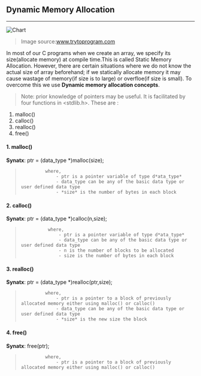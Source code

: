 ## Dynamic Memory Allocation
-----------------------
![Chart](http://www.trytoprogram.com/images/dynamic-memory-allocation.jpg)
>Image source:www.trytoprogram.com

In most of our C programs when we create an array, we specify its size(allocate memory) at compile time.This is called Static Memory Allocation.
However, there are certain situations where we do not know the actual size of array beforehand; if we statically allocate memory it may cause
wastage of memory(if size is to large) or overfloe(if size is small). To overcome this we use **Dynamic memory allocation concepts**.

>Note: prior knowledge of pointers may be useful.
It is facilitated by four functions in <stdlib.h>. These are :
 1. malloc()
 2. calloc()
 3. realloc()
 4. free()

#### 1. malloc()
**Synatx**:    ptr = (data_type *)malloc(size);      
>              where,
>                  - ptr is a pointer variable of type d*ata_type*
>                  - data_type can be any of the basic data type or user defined data type
>                  - *size* is the number of bytes in each block

#### 2. calloc()
**Synatx**:    ptr = (data_type *)calloc(n,size);      
>               where,
>                   - ptr is a pointer variable of type d*ata_type*
>                   - data_type can be any of the basic data type or user defined data type
>                   - n is the number of blocks to be allocated
>                   - size is the number of bytes in each block

#### 3. realloc()
**Synatx**:    ptr = (data_type *)realloc(ptr,size);      
>              where,
>                  - ptr is a pointer to a block of previously allocated memory either using malloc() or calloc()
>                  - data_type can be any of the basic data type or user defined data type
>                  - *size* is the new size the block

#### 4. free()
**Synatx**:    free(ptr);      
>              where,
>                  - ptr is a pointer to a block of previously allocated memory either using malloc() or calloc()




